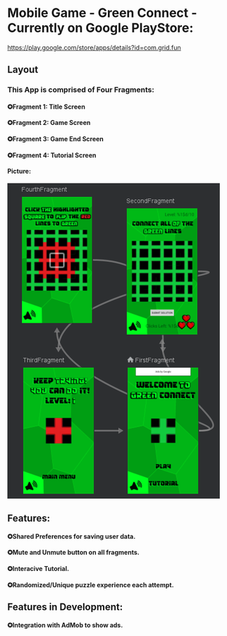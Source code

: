 # Mobile Game - Green Connect - Currently on Google PlayStore:
https://play.google.com/store/apps/details?id=com.grid.fun

## Layout
### This App is comprised of Four Fragments:
#### ✪Fragment 1: Title Screen
#### ✪Fragment 2: Game Screen
#### ✪Fragment 3: Game End Screen
#### ✪Fragment 4: Tutorial Screen

#### Picture:
![nav](Images/nav.png)

## Features:
#### ✪Shared Preferences for saving user data.
#### ✪Mute and Unmute button on all fragments.
#### ✪Interacive Tutorial.
#### ✪Randomized/Unique puzzle experience each attempt.

## Features in Development:
#### ✪Integration with AdMob to show ads.
